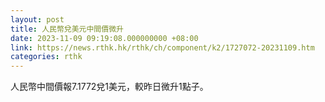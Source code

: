 ```yaml
---
layout: post
title: 人民幣兌美元中間價微升
date: 2023-11-09 09:19:08.000000000 +08:00
link: https://news.rthk.hk/rthk/ch/component/k2/1727072-20231109.htm
categories: rthk
---
```


人民幣中間價報7.1772兌1美元，較昨日微升1點子。
